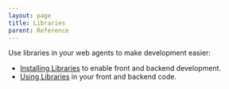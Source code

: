 ```yaml
---
layout: page
title: Libraries
parent: Reference
---
```

Use libraries in your web agents to make development easier:

- [Installing Libraries](install) to enable front and backend development.
- [Using Libraries](usage) in your front and backend code.

